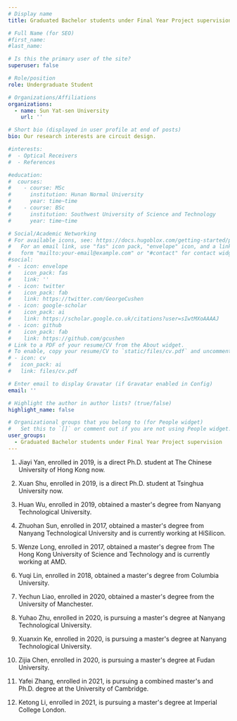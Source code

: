 ```yaml
---
# Display name
title: Graduated Bachelor students under Final Year Project supervision

# Full Name (for SEO)
#first_name: 
#last_name:

# Is this the primary user of the site?
superuser: false

# Role/position
role: Undergraduate Student

# Organizations/Affiliations
organizations:
  - name: Sun Yat-sen University
    url: ''

# Short bio (displayed in user profile at end of posts)
bio: Our research interests are circuit design.

#interests:
#  - Optical Receivers
#  - References

#education:
#  courses:
#    - course: MSc
#      institution: Hunan Normal University
#      year: time~time
#    - course: BSc
#      institution: Southwest University of Science and Technology
#      year: time~time

# Social/Academic Networking
# For available icons, see: https://docs.hugoblox.com/getting-started/page-builder/#icons
#   For an email link, use "fas" icon pack, "envelope" icon, and a link in the
#   form "mailto:your-email@example.com" or "#contact" for contact widget.
#social:
#  - icon: envelope
#    icon_pack: fas
#    link: ''
#  - icon: twitter
#    icon_pack: fab
#    link: https://twitter.com/GeorgeCushen
#  - icon: google-scholar
#    icon_pack: ai
#    link: https://scholar.google.co.uk/citations?user=sIwtMXoAAAAJ
#  - icon: github
#    icon_pack: fab
#    link: https://github.com/gcushen
# Link to a PDF of your resume/CV from the About widget.
# To enable, copy your resume/CV to `static/files/cv.pdf` and uncomment the lines below.
# - icon: cv
#   icon_pack: ai
#   link: files/cv.pdf

# Enter email to display Gravatar (if Gravatar enabled in Config)
email: ''

# Highlight the author in author lists? (true/false)
highlight_name: false

# Organizational groups that you belong to (for People widget)
#   Set this to `[]` or comment out if you are not using People widget.
user_groups:
  - Graduated Bachelor students under Final Year Project supervision
---
```


1. Jiayi Yan, enrolled in 2019, is a direct Ph.D. student at The Chinese University of Hong Kong now.

2. Xuan Shu, enrolled in 2019, is a direct Ph.D. student at Tsinghua University now.

3. Huan Wu, enrolled in 2019, obtained a master's degree from Nanyang Technological University.

4. Zhuohan Sun, enrolled in 2017, obtained a master's degree from Nanyang Technological University and is currently working at HiSilicon.

5. Wenze Long, enrolled in 2017, obtained a master's degree from The Hong Kong University of Science and Technology and is currently working at AMD.

6. Yuqi Lin, enrolled in 2018, obtained a master's degree from Columbia University.

7. Yechun Liao, enrolled in 2020, obtained a master's degree from the University of Manchester.

8. Yuhao Zhu, enrolled in 2020, is pursuing a master's degree at Nanyang Technological University.

9. Xuanxin Ke, enrolled in 2020, is pursuing a master's degree at Nanyang Technological University.

10. Zijia Chen, enrolled in 2020, is pursuing a master's degree at Fudan University.

11. Yafei Zhang, enrolled in 2021, is pursuing a combined master's and Ph.D. degree at the University of Cambridge.

12. Ketong Li, enrolled in 2021, is pursuing a master's degree at Imperial College London.
